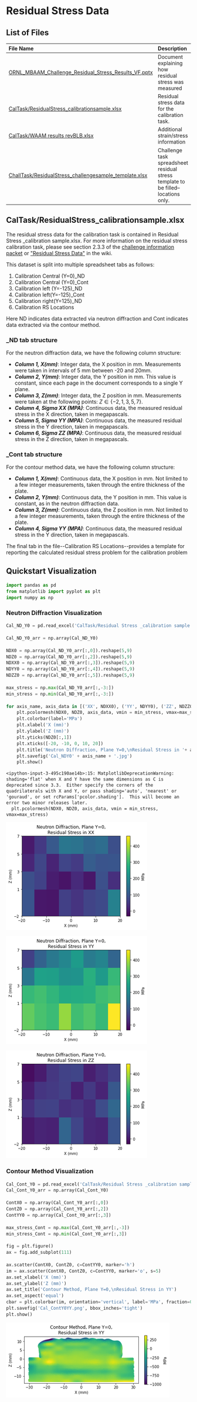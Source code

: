 # Residual Stress Data

## List of Files

|File Name| Description|
|:---|:---|
|[ORNL_MBAAM_Challenge_Residual_Stress_Results_VF.pptx](https://github.com/SRP-AM/SRP_AM_Prediction_Challenge/blob/main/ResidualStress/ORNL_MBAAM_Challenge_Residual_Stress_Results_VF.pptx)|Document explaining how residual stress was measured|
|[CalTask/ResidualStress_calibrationsample.xlsx](https://github.com/SRP-AM/SRP_AM_Prediction_Challenge/blob/main/ResidualStress/CalTask/Residual%20Stress%20_calibration%20sample.xlsx)|Residual stress data for the calibration task.|
|[CalTask/WAAM results revBLB.xlsx](https://github.com/SRP-AM/SRP_AM_Prediction_Challenge/blob/main/ResidualStress/CalTask/WAAM%20Results%20revBLB.xlsx)|Additional strain/stress information|
|[ChallTask/ResidualStress_challengesample_template.xlsx](https://github.com/SRP-AM/SRP_AM_Prediction_Challenge/blob/main/ResidualStress/ChallTask/Residual%20Stress%20_challenge%20sample_template.xlsx)|Challenge task spreadsheet residual stress template to be filled–locations only.|

## CalTask/ResidualStress_calibrationsample.xlsx

The residual stress data for the calibration task is contained in Residual Stress _calibration sample.xlsx.
For more information on the residual stress calibration task, please see section 2.3.3 of the [challenge information packet](https://github.com/SRP-AM/SRP_AM_Prediction_Challenge/blob/main/challenge_info_packet.pdf) or ["Residual Stress Data"](https://github.com/SRP-AM/SRP_AM_Prediction_Challenge/wiki/Calibration-Problem-Data#residual-stress-data) in the wiki.

This dataset is split into multiple spreadsheet tabs as follows:

1.  Calibration Central (Y=0)_ND
2.  Calibration Central (Y=0)_Cont
3.  Calibration left (Y=-125)_ND
4.  Calibration left(Y=-125)_Cont
5.  Calibration right(Y=125)_ND
6.  Calibration RS Locations

Here ND indicates data extracted via neutron diffraction and Cont indicates data extracted via the contour method.

### _ND tab structure
For the neutron diffraction data, we have the following column structure:

-  ***Column 1, X(mm)***: Integer data, the X position in mm. Measurements were taken in intervals of 5 mm between -20 and 20mm.
-  ***Column 2, Y(mm)***: Integer data, the Y position in mm. This value is constant, since each page in the document corresponds to a single Y plane.
-  ***Column 3, Z(mm)***: Integer data, the Z position in mm. Measurements were taken at the following points: $Z \in \{-2, 1, 3, 5, 7\}$.
-  ***Column 4, Sigma XX (MPA)***: Continuous data, the measured residual stress in the X direction, taken in megapascals.
-  ***Column 5, Sigma YY (MPA)***: Continuous data, the measured residual stress in the Y direction, taken in megapascals.
-  ***Column 6, Sigma ZZ (MPA)***: Continuous data, the measured residual stress in the Z direction, taken in megapascals.  

### _Cont tab structure
For the contour method data, we have the following column structure:
-  ***Column 1, X(mm)***: Continuous data, the X position in mm. Not limited to a few integer measurements, taken through the entire thickness of the plate.
-  ***Column 2, Y(mm)***: Continuous data, the Y position in mm. This value is constant, as in the neutron diffraction data.
-  ***Column 3, Z(mm)***: Continuous data, the Z position in mm. Not limited to a few integer measurements, taken through the entire thickness of the plate.
-  ***Column 4, Sigma YY (MPA)***: Continuous data, the measured residual stress in the Y direction, taken in megapascals.  


The final tab in the file--Calibration RS Locations--provides a template for reporting the calculated residual stress problem for the calibration problem

## Quickstart Visualization


```python
import pandas as pd
from matplotlib import pyplot as plt
import numpy as np
```

### Neutron Diffraction Visualization


```python
Cal_ND_Y0 = pd.read_excel('CalTask/Residual Stress _calibration sample.xlsx', 'Calibration central (Y=0)_ND')

Cal_ND_Y0_arr = np.array(Cal_ND_Y0)

NDX0 = np.array(Cal_ND_Y0_arr[:,0]).reshape(5,9)
NDZ0 = np.array(Cal_ND_Y0_arr[:,2]).reshape(5,9)
NDXX0 = np.array(Cal_ND_Y0_arr[:,3]).reshape(5,9)
NDYY0 = np.array(Cal_ND_Y0_arr[:,4]).reshape(5,9)
NDZZ0 = np.array(Cal_ND_Y0_arr[:,5]).reshape(5,9)

max_stress = np.max(Cal_ND_Y0_arr[:,-3:])
min_stress = np.min(Cal_ND_Y0_arr[:,-3:])

for axis_name, axis_data in [('XX', NDXX0), ('YY', NDYY0), ('ZZ', NDZZ0)]:
    plt.pcolormesh(NDX0, NDZ0, axis_data, vmin = min_stress, vmax=max_stress)
    plt.colorbar(label='MPa')
    plt.xlabel('X (mm)')
    plt.ylabel('Z (mm)')
    plt.yticks(NDZ0[:,1])
    plt.xticks([-20, -10, 0, 10, 20])
    plt.title('Neutron Diffraction, Plane Y=0,\nResidual Stress in '+ axis_name)
    plt.savefig('Cal_NDY0' + axis_name + '.jpg')
    plt.show()
```

    <ipython-input-3-495c190ae14b>:15: MatplotlibDeprecationWarning: shading='flat' when X and Y have the same dimensions as C is deprecated since 3.3.  Either specify the corners of the quadrilaterals with X and Y, or pass shading='auto', 'nearest' or 'gouraud', or set rcParams['pcolor.shading'].  This will become an error two minor releases later.
      plt.pcolormesh(NDX0, NDZ0, axis_data, vmin = min_stress, vmax=max_stress)




![png](README_files/output_5_1.png)





![png](README_files/output_5_2.png)





![png](README_files/output_5_3.png)



### Contour Method Visualization


```python
Cal_Cont_Y0 = pd.read_excel('CalTask/Residual Stress _calibration sample.xlsx', 'Calibration central (Y=0)_Cont')
Cal_Cont_Y0_arr = np.array(Cal_Cont_Y0)

ContX0 = np.array(Cal_Cont_Y0_arr[:,0])
ContZ0 = np.array(Cal_Cont_Y0_arr[:,2])
ContYY0 = np.array(Cal_Cont_Y0_arr[:,3])

max_stress_Cont = np.max(Cal_Cont_Y0_arr[:,-3])
min_stress_Cont = np.min(Cal_Cont_Y0_arr[:,3])

fig = plt.figure()
ax = fig.add_subplot(111)

ax.scatter(ContX0, ContZ0, c=ContYY0, marker='h')
im = ax.scatter(ContX0, ContZ0, c=ContYY0, marker='o', s=5)
ax.set_xlabel('X (mm)')
ax.set_ylabel('Z (mm)')
ax.set_title('Contour Method, Plane Y=0,\nResidual Stress in YY')
ax.set_aspect('equal')
cbar = plt.colorbar(im, orientation='vertical', label='MPa', fraction=0.02)
plt.savefig('Cal_ContY0YY.png', bbox_inches='tight')
plt.show()
```



![png](README_files/output_7_0.png)




```python

```
